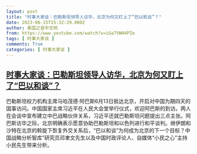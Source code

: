 ```yaml
---
layout: post
title: "时事大家谈：巴勒斯坦领导人访华，北京为何又盯上了“巴以和谈”？"
date: 2023-06-15T15:32:29.000Z
author: 美国之音中文网
from: https://www.youtube.com/watch?v=iGa7VWH4PZo
tags: [ 时事大家谈 ]
comments: True
categories: [ 时事大家谈 ]
---
```

<!--1686843149000-->
[时事大家谈：巴勒斯坦领导人访华，北京为何又盯上了“巴以和谈”？](https://www.youtube.com/watch?v=iGa7VWH4PZo)
------

<div>
巴勒斯坦权力机构主席马哈茂德·阿巴斯6月13日抵达北京，开启对中国为期四天的国事访问。中国国家主席习近平在人民大会堂举行仪式，欢迎阿巴斯的到访。两人在会谈中宣布建立中巴战略伙伴关系，习近平还就巴勒斯坦问题提出三点主张。阿巴斯访华之际，北京明确表示愿意协助巴勒斯坦和以色列进行和平谈判。继伊朗和沙特在北京的斡旋下恢复外交关系后，“巴以和谈”为何成为北京的下一个目标？中国战略分析智库”研究员邓聿文先生以及中国时政评论人、自媒体“小民之心”主持小民先生带来分析。
</div>
